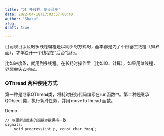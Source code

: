 ```yaml
---
title: "Qt 多线程、同步异步"
date: 2022-04-18T17:03:57+08:00
author: "Shaka"
slug: 
draft: true

---
```


目前项目涉及的多线程编程是以同步的方式的，基本都是为了不阻塞主线程（如界面），才单独开一个线程在“后台”运行。

比如进度条，就用到多线程。在长耗时操作里（比如IO、计算），如果用单线程，界面会失去响应。


### QThread 两种使用方式

第一种是继承QThread类，将耗时任务代码编写在run函数中。第二种是继承 QObject 类，执行耗时任务，并用 moveToThread 函数。

Demo

```
// 与更新进度条的函数参数保持一致
signals:
    void progress(int p, const char *msg);

```